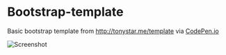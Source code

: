 # Bootstrap-template
Basic bootstrap template from http://tonystar.me/template via [CodePen.io](https://codepen.io/tonystar/pen/pJpROO)

![Screenshot](https://i.imgur.com/j1AtkBC.png)
